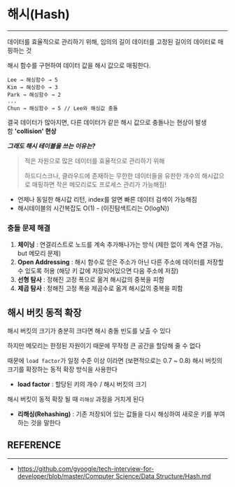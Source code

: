 # 해시(Hash)

---

데이터를 효율적으로 관리하기 위해, 임의의 길이 데이터를 고정된 길이의 데이터로 매핑하는 것

해시 함수를 구현하여 데이터 값을 해시 값으로 매핑한다.

```
Lee → 해싱함수 → 5
Kim → 해싱함수 → 3
Park → 해싱함수 → 2
...
Chun → 해싱함수 → 5 // Lee와 해싱값 충돌

```

결국 데이터가 많아지면, 다른 데이터가 같은 해시 값으로 충돌나는 현상이 발생함 **'collision' 현상**

**_그래도 해시 테이블을 쓰는 이유는?_**

> 적은 자원으로 많은 데이터를 효율적으로 관리하기 위해
>
> 하드디스크나, 클라우드에 존재하는 무한한 데이터들을 유한한 개수의 해시값으로 매핑하면 작은 메모리로도 프로세스 관리가 가능해짐!

- 언제나 동일한 해시값 리턴, index를 알면 빠른 데이터 검색이 가능해짐
- 해시테이블의 시간복잡도 O(1) - (이진탐색트리는 O(logN))

### 충돌 문제 해결

1. **체이닝** : 연결리스트로 노드를 계속 추가해나가는 방식 (제한 없이 계속 연결 가능, but 메모리 문제)
2. **Open Addressing** : 해시 함수로 얻은 주소가 아닌 다른 주소에 데이터를 저장할 수 있도록 허용 (해당 키 값에 저장되어있으면 다음 주소에 저장)
3. **선형 탐사** : 정해진 고정 폭으로 옮겨 해시값의 중복을 피함
4. **제곱 탐사** : 정해진 고정 폭을 제곱수로 옮겨 해시값의 중복을 피함

## 해시 버킷 동적 확장

해시 버킷의 크기가 충분히 크다면 해시 충돌 빈도를 낮출 수 있다

하지만 메모리는 한정된 자원이기 때문에 무작정 큰 공간을 할당해 줄 수 없다

때문에 `load factor`가 일정 수준 이상 이라면 (보편적으로는 0.7 ~ 0.8) 해시 버킷의 크기를 확장하는 동적 확장 방식을 사용한다

- **load factor** : 할당된 키의 개수 / 해시 버킷의 크기

해시 버킷이 동적 확장 될 때 `리해싱` 과정을 거치게 된다

- **리해싱(Rehashing)** : 기존 저장되어 있는 값들을 다시 해싱하여 새로운 키를 부여하는 것을 말한다

## REFERENCE

---

- [https://github.com/gyoogle/tech-interview-for-developer/blob/master/Computer Science/Data Structure/Hash.md](https://github.com/gyoogle/tech-interview-for-developer/blob/master/Computer%20Science/Data%20Structure/Hash.md)
